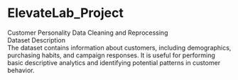 # ElevateLab_Project
Customer Personality Data Cleaning and Reprocessing
<br>
Dataset Description
<br>
The dataset contains information about customers, including demographics, purchasing habits, and campaign responses. It is useful for performing basic descriptive analytics and identifying potential patterns in customer behavior.
